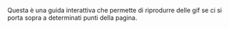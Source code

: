 Questa è una guida interattiva che permette di riprodurre delle gif se ci si porta sopra a determinati punti della pagina.
